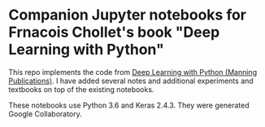 # Companion Jupyter notebooks for Frnacois Chollet's book "Deep Learning with Python"

This repo implements the code from [Deep Learning with Python (Manning Publications)](https://www.manning.com/books/deep-learning-with-python?a_aid=keras&a_bid=76564dff). I have added several notes and additional experiments and textbooks on top of the existing notebooks.

These notebooks use Python 3.6 and Keras 2.4.3. They were generated Google Collaboratory.
